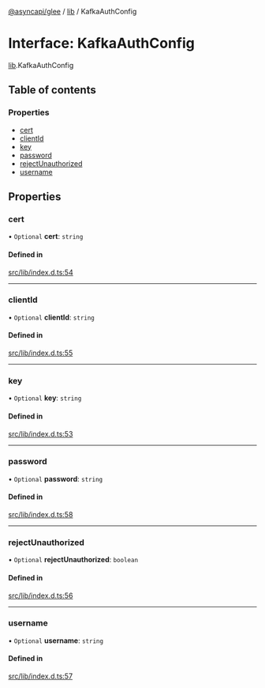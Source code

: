 [@asyncapi/glee](../README.md) / [lib](../modules/lib.md) / KafkaAuthConfig

# Interface: KafkaAuthConfig

[lib](../modules/lib.md).KafkaAuthConfig

## Table of contents

### Properties

- [cert](lib.KafkaAuthConfig.md#cert)
- [clientId](lib.KafkaAuthConfig.md#clientid)
- [key](lib.KafkaAuthConfig.md#key)
- [password](lib.KafkaAuthConfig.md#password)
- [rejectUnauthorized](lib.KafkaAuthConfig.md#rejectunauthorized)
- [username](lib.KafkaAuthConfig.md#username)

## Properties

### cert

• `Optional` **cert**: `string`

#### Defined in

[src/lib/index.d.ts:54](https://github.com/asyncapi/glee/blob/41c5f6c/src/lib/index.d.ts#L54)

___

### clientId

• `Optional` **clientId**: `string`

#### Defined in

[src/lib/index.d.ts:55](https://github.com/asyncapi/glee/blob/41c5f6c/src/lib/index.d.ts#L55)

___

### key

• `Optional` **key**: `string`

#### Defined in

[src/lib/index.d.ts:53](https://github.com/asyncapi/glee/blob/41c5f6c/src/lib/index.d.ts#L53)

___

### password

• `Optional` **password**: `string`

#### Defined in

[src/lib/index.d.ts:58](https://github.com/asyncapi/glee/blob/41c5f6c/src/lib/index.d.ts#L58)

___

### rejectUnauthorized

• `Optional` **rejectUnauthorized**: `boolean`

#### Defined in

[src/lib/index.d.ts:56](https://github.com/asyncapi/glee/blob/41c5f6c/src/lib/index.d.ts#L56)

___

### username

• `Optional` **username**: `string`

#### Defined in

[src/lib/index.d.ts:57](https://github.com/asyncapi/glee/blob/41c5f6c/src/lib/index.d.ts#L57)

